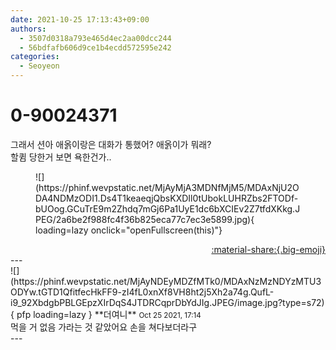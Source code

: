 ```yaml
---
date: 2021-10-25 17:13:43+09:00
authors:
  - 3507d0318a793e465d4ec2aa00dcc244
  - 56bdfafb606d9ce1b4ecdd572595e242
categories:
  - Seoyeon
---
```


# 0-90024371

<div class="post-container" markdown="1">
<div class="content-container md-sidebar__scrollwrap" markdown="1">

그래서 션아 애옭이랑은 대화가 통했어? 애옭이가 뭐래?<br>할큄 당한거 보면 욕한건가..
<figure markdown="1">
![](https://phinf.wevpstatic.net/MjAyMjA3MDNfMjM5/MDAxNjU2ODA4NDMzODI1.Ds4T1keaeqjQbsKXDIl0tUbokLUHRZbs2FTODf-bUOog.GCuTrE9m2Zhdq7mGj6Pa1UyE1dc6bXCIEv2Z7tfdXKkg.JPEG/2a6be2f988fc4f36b825eca77c7ec3e5899.jpg){ loading=lazy onclick="openFullscreen(this)"}
</figure>


</div>
</div>

<div style="text-align: right;" markdown="1">
<a href="https://weverse.io/fromis9/fanpost/0-90024371" style="text-align: right;">:material-share:{.big-emoji}</a>
</div>
---

<div class="comments-container md-sidebar__scrollwrap" markdown="1">
<div class="comment" markdown="1">
<div class='id-container' markdown="1">
![](https://phinf.wevpstatic.net/MjAyNDEyMDZfMTk0/MDAxNzMzNDYzMTU3ODYw.tGTD1QfitfecHkFF9-zI4fL0xnXf8VH8ht2j5Xh2a74g.QufL-i9_92XbdgbPBLGEpzXIrDqS4JTDRCqprDbYdJIg.JPEG/image.jpg?type=s72){ pfp loading=lazy }
**<span class="artist">더여니</span>** <small>Oct 25 2021, 17:14</small><br>
</div>
<div class='comment-body' markdown="1">
먹을 거 없음 가라는 것 같았어요 손을 쳐다보더라구
</div>
</div>
</div>
---
